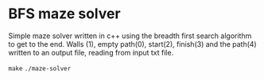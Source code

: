 # BFS maze solver
Simple maze solver written in c++ using the breadth first search algorithm to get to the end. Walls (1), empty path(0), start(2), finish(3) and the path(4) written to an output file, reading from input txt file.

```make```
```./maze-solver```
